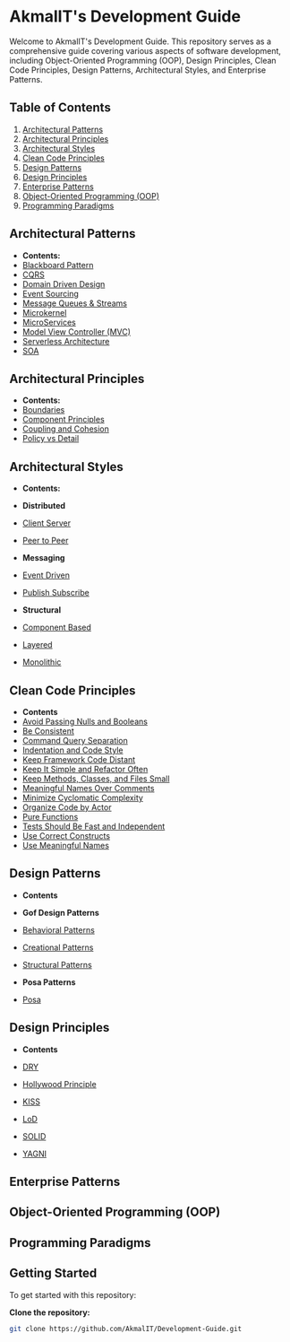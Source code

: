 # AkmalIT's Development Guide

Welcome to AkmalIT's Development Guide. This repository serves as a comprehensive guide covering various aspects of software development, including Object-Oriented Programming (OOP), Design Principles, Clean Code Principles, Design Patterns, Architectural Styles, and Enterprise Patterns.

## Table of Contents

1. [Architectural Patterns](./architectural-patterns)
2. [Architectural Principles](./architectural-principles)
3. [Architectural Styles](./architectural-styles)
4. [Clean Code Principles](./clean-code-principles)
5. [Design Patterns](./design-patterns)
6. [Design Principles](./design-principles)
7. [Enterprise Patterns](./enterprise-patterns)
8. [Object-Oriented Programming (OOP)](./oop)
9. [Programming Paradigms](./programming-paradigms)


## Architectural Patterns

- **Contents:**
- [Blackboard Pattern](./architectural-patterns/blackboard-pattern.md)
- [CQRS](./architectural-patterns/cqrs.md)
- [Domain Driven Design](./architectural-patterns/domain-driven-design.md)
- [Event Sourcing](./architectural-patterns/event-sourcing.md)
- [Message Queues & Streams](./architectural-patterns/message-queues-streams.md)
- [Microkernel](./architectural-patterns/microkernel.md)
- [MicroServices](./architectural-patterns/microservices.md)
- [Model View Controller (MVC)](./architectural-patterns/model-view-controller.md)
- [Serverless Architecture](./architectural-patterns/serverless-architecture.md)
- [SOA](./architectural-patterns/soa.md)

## Architectural Principles


- **Contents:**
- [Boundaries](./architectural-principles/boundaries.md)
- [Component Principles](./architectural-principles/component-principles.md)
- [Coupling and Cohesion](./architectural-principles/coupling-and-cohesion.md)
- [Policy vs Detail](./architectural-principles/policy-vs-detail.md)

## Architectural Styles

- **Contents:**
  
- **Distributed**
- [Client Server](./architectural-styles/distributed/client-server.md)
- [Peer to Peer](./architectural-styles/distributed/peer-to-peer.md)

- **Messaging**
- [Event Driven](./architectural-styles/messaging/event-driven.md)
- [Publish Subscribe](./architectural-styles/messaging/publish-subscribe.md)

- **Structural**
- [Component Based](./architectural-styles/structural/component-based.md)
- [Layered](./architectural-styles/structural/layered.md)
- [Monolithic](./architectural-styles/structural/monolithic.md)

## Clean Code Principles

- **Contents**
- [Avoid Passing Nulls and Booleans](./clean-code-principles/avoid-passing-nulls-booleans.md)
- [Be Consistent](./clean-code-principles/be-consisted.md)
- [Command Query Separation](./clean-code-principles/command-query-separation.md)
- [Indentation and Code Style](./clean-code-principles/indentation-and-code-style.md)
- [Keep Framework Code Distant](./clean-code-principles/keep-framework-code-distant.md)
- [Keep It Simple and Refactor Often](./clean-code-principles/keep-it-simple-and-refactor-often.md)
- [Keep Methods, Classes, and Files Small](./clean-code-principles/keep-methods-classes-files-small.md)
- [Meaningful Names Over Comments](./clean-code-principles/meaningful-names-over-comments.md)
- [Minimize Cyclomatic Complexity](./clean-code-principles/minimize-cyclomatic-complexity.md)
- [Organize Code by Actor](./clean-code-principles/organize-code-by-actor.md)
- [Pure Functions](./clean-code-principles/pure-functions.md)
- [Tests Should Be Fast and Independent](./clean-code-principles/tests-should-be-fast-and-independent.md)
- [Use Correct Constructs](./clean-code-principles/use-correct-constructs.md)
- [Use Meaningful Names](./clean-code-principles/use-meaningful-names.md)

  
## Design Patterns

- **Contents**

- **Gof Design Patterns**
- [Behavioral Patterns](./design-patterns/gof-design-patterns/behavioral-patterns.md)
- [Creational Patterns](./design-patterns/gof-design-patterns/creational-patterns.md)
- [Structural Patterns](./design-patterns/gof-design-patterns/structural-patterns.md)

- **Posa Patterns**
- [Posa](./design-patterns/posa-patterns/posa.md)

## Design Principles

- **Contents**

- [DRY](./design-principles/dry.md)
- [Hollywood Principle](./design-principles/hollywood-principle.md)
- [KISS](./design-principles/kiss.md)
- [LoD](./design-principles/lod.md)
- [SOLID](./design-principles/solid.md)
- [YAGNI](./design-principles/yagni.md)
  

## Enterprise Patterns

## Object-Oriented Programming (OOP)

## Programming Paradigms



## Getting Started

To get started with this repository:

**Clone the repository:**
   ```sh
   git clone https://github.com/AkmalIT/Development-Guide.git
